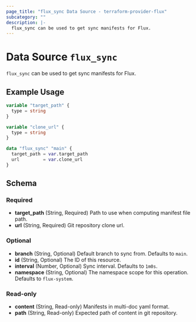 ```yaml
---
page_title: "flux_sync Data Source - terraform-provider-flux"
subcategory: ""
description: |-
  flux_sync can be used to get sync manifests for Flux.
---
```


# Data Source `flux_sync`

`flux_sync` can be used to get sync manifests for Flux.

## Example Usage

```terraform
variable "target_path" {
  type = string
}

variable "clone_url" {
  type = string
}

data "flux_sync" "main" {
  target_path = var.target_path
  url         = var.clone_url
}
```

## Schema

### Required

- **target_path** (String, Required) Path to use when computing manifest file path.
- **url** (String, Required) Git repository clone url.

### Optional

- **branch** (String, Optional) Default branch to sync from. Defaults to `main`.
- **id** (String, Optional) The ID of this resource.
- **interval** (Number, Optional) Sync interval. Defaults to `1m0s`.
- **namespace** (String, Optional) The namespace scope for this operation. Defaults to `flux-system`.

### Read-only

- **content** (String, Read-only) Manifests in multi-doc yaml format.
- **path** (String, Read-only) Expected path of content in git repository.


